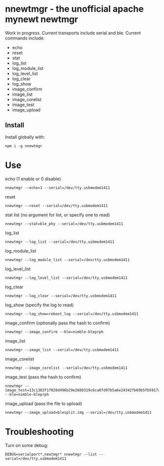 # nnewtmgr - the unofficial apache mynewt newtmgr

Work in progress. Current transports include serial and ble. Current commands include:
* echo
* reset
* stat
* log_list
* log_module_list
* log_level_list
* log_clear
* log_show
* image_confirm
* image_list
* image_corelist
* image_test
* image_upload

## Install
Install globally with:
```
npm i -g nnewtmgr
```

# Use

echo (1 enable or 0 disable)
```
nnewtmgr --echo=1 --serial=/dev/tty.usbmodem1411
```

reset
```
nnewtmgr --reset --serial=/dev/tty.usbmodem1411
```

stat list (no argument for list, or specify one to read)
```
nnewtmgr --stat=ble_phy --serial=/dev/tty.usbmodem1411
```

log_list
```
nnewtmgr --log_list --serial=/dev/tty.usbmodem1411
```

log_module_list
```
nnewtmgr --log_module_list --serial=/dev/tty.usbmodem1411
```

log_level_list
```
nnewtmgr --log_level_list --serial=/dev/tty.usbmodem1411
```

log_clear
```
nnewtmgr --log_clear --serial=/dev/tty.usbmodem1411
```

log_show (specify the log to read)
```
nnewtmgr --log_show=reboot_log --serial=/dev/tty.usbmodem1411
```

image_confirm (optionally pass the hash to confirm)
```
nnewtmgr --image_confirm --ble=nimble-bleprph
```

image_list
```
nnewtmgr --image_list --serial=/dev/tty.usbmodem1411
```

image_corelist
```
nnewtmgr --image_corelist --serial=/dev/tty.usbmodem1411
```

image_test (pass the hash to confirm)
```
nnewtmgr --image_test=13c1383f1f020d496b29e2660319c6ca0fd97b5a6e24342fb69b5fb5917ab61a --ble=nimble-bleprph
```

image_upload (pass the file to upload)
```
nnewtmgr --image_upload=blesplit.img --serial=/dev/tty.usbmodem1411
```

# Troubleshooting
Turn on some debug:
```
DEBUG=serialport*,newtmgr* nnewtmgr --list --serial=/dev/tty.usbmodem1411

```
